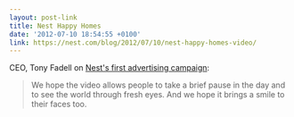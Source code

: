 ```yaml
---
layout: post-link
title: Nest Happy Homes
date: '2012-07-10 18:54:55 +0100'
link: https://nest.com/blog/2012/07/10/nest-happy-homes-video/
---
```

CEO, Tony Fadell on [Nest's first advertising campaign][1]:

> We hope the video allows people to take a brief pause in the day and to see the world through fresh eyes. And we hope it brings a smile to their faces too.

[1]: http://www.fastcocreate.com/1681089/smart-thermostat-nest-looks-for-happy-homes-in-its-first-ad-campaign